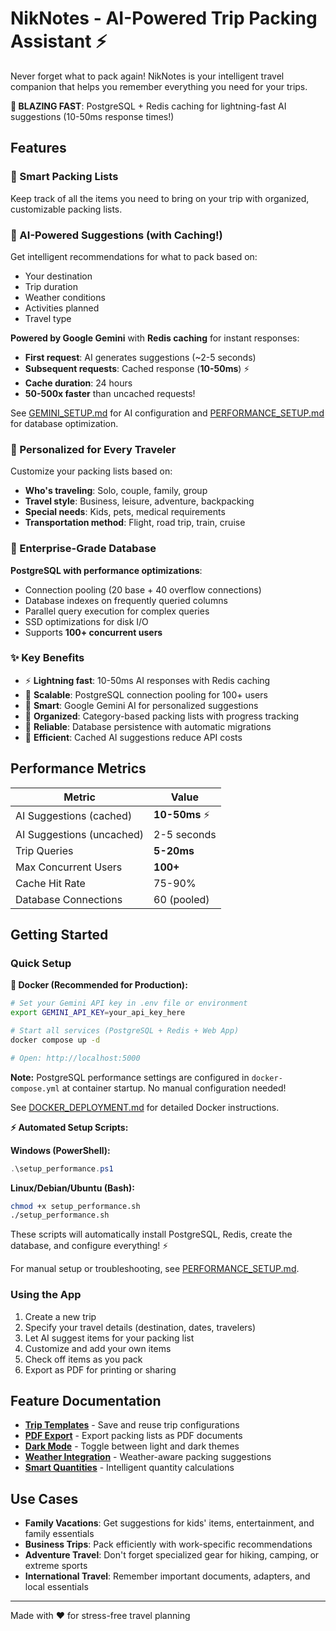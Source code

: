 # NikNotes - AI-Powered Trip Packing Assistant ⚡

Never forget what to pack again! NikNotes is your intelligent travel companion that helps you remember everything you need for your trips.

**🚀 BLAZING FAST**: PostgreSQL + Redis caching for lightning-fast AI suggestions (10-50ms response times!)

## Features

### 🎒 Smart Packing Lists

Keep track of all the items you need to bring on your trip with organized, customizable packing lists.

### 🤖 AI-Powered Suggestions (with Caching!)

Get intelligent recommendations for what to pack based on:

- Your destination
- Trip duration
- Weather conditions
- Activities planned
- Travel type

**Powered by Google Gemini** with **Redis caching** for instant responses:

- **First request**: AI generates suggestions (~2-5 seconds)
- **Subsequent requests**: Cached response (**10-50ms**) ⚡
- **Cache duration**: 24 hours
- **50-500x faster** than uncached requests!

See [GEMINI_SETUP.md](GEMINI_SETUP.md) for AI configuration and [PERFORMANCE_SETUP.md](PERFORMANCE_SETUP.md) for database optimization.

### 👥 Personalized for Every Traveler

Customize your packing lists based on:

- **Who's traveling**: Solo, couple, family, group
- **Travel style**: Business, leisure, adventure, backpacking
- **Special needs**: Kids, pets, medical requirements
- **Transportation method**: Flight, road trip, train, cruise

### 💾 Enterprise-Grade Database

**PostgreSQL with performance optimizations**:

- Connection pooling (20 base + 40 overflow connections)
- Database indexes on frequently queried columns
- Parallel query execution for complex queries
- SSD optimizations for disk I/O
- Supports **100+ concurrent users**

### ✨ Key Benefits

- ⚡ **Lightning fast**: 10-50ms AI responses with Redis caching
- 🚀 **Scalable**: PostgreSQL connection pooling for 100+ users
- 🧠 **Smart**: Google Gemini AI for personalized suggestions
- 🎯 **Organized**: Category-based packing lists with progress tracking
- 💪 **Reliable**: Database persistence with automatic migrations
- 🔄 **Efficient**: Cached AI suggestions reduce API costs

## Performance Metrics

| Metric                    | Value          |
| ------------------------- | -------------- |
| AI Suggestions (cached)   | **10-50ms** ⚡ |
| AI Suggestions (uncached) | 2-5 seconds    |
| Trip Queries              | **5-20ms**     |
| Max Concurrent Users      | **100+**       |
| Cache Hit Rate            | 75-90%         |
| Database Connections      | 60 (pooled)    |

## Getting Started

### Quick Setup

**🐳 Docker (Recommended for Production):**

```bash
# Set your Gemini API key in .env file or environment
export GEMINI_API_KEY=your_api_key_here

# Start all services (PostgreSQL + Redis + Web App)
docker compose up -d

# Open: http://localhost:5000
```

**Note:** PostgreSQL performance settings are configured in `docker-compose.yml` at container startup. No manual configuration needed!

See [DOCKER_DEPLOYMENT.md](DOCKER_DEPLOYMENT.md) for detailed Docker instructions.

**⚡ Automated Setup Scripts:**

**Windows (PowerShell):**

```powershell
.\setup_performance.ps1
```

**Linux/Debian/Ubuntu (Bash):**

```bash
chmod +x setup_performance.sh
./setup_performance.sh
```

These scripts will automatically install PostgreSQL, Redis, create the database, and configure everything! ⚡

For manual setup or troubleshooting, see [PERFORMANCE_SETUP.md](PERFORMANCE_SETUP.md).

### Using the App

1. Create a new trip
2. Specify your travel details (destination, dates, travelers)
3. Let AI suggest items for your packing list
4. Customize and add your own items
5. Check off items as you pack
6. Export as PDF for printing or sharing

## Feature Documentation

- **[Trip Templates](TEMPLATES.md)** - Save and reuse trip configurations
- **[PDF Export](PDF_EXPORT.md)** - Export packing lists as PDF documents
- **[Dark Mode](DARK_MODE.md)** - Toggle between light and dark themes
- **[Weather Integration](WEATHER_SETUP.md)** - Weather-aware packing suggestions
- **[Smart Quantities](SMART_QUANTITIES.md)** - Intelligent quantity calculations

## Use Cases

- **Family Vacations**: Get suggestions for kids' items, entertainment, and family essentials
- **Business Trips**: Pack efficiently with work-specific recommendations
- **Adventure Travel**: Don't forget specialized gear for hiking, camping, or extreme sports
- **International Travel**: Remember important documents, adapters, and local essentials

---

Made with ❤️ for stress-free travel planning
